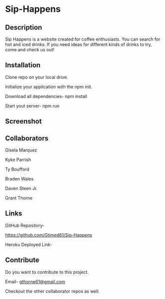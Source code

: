 # Sip-Happens

## Description

Sip Happens is a website created for coffee enthusiasts.  You can search for hot and iced drinks. If you need ideas for different kinds of drinks to try, come and check us out!

## Installation

Clone repo on your local drive.

Initialize your application with the npm init.

Download all dependencies-  npm install

Start yout server- npm run 

## Screenshot

## Collaborators

Gisela Marquez

Kyke Parrish

Ty Boufford

Braden Wales

Daven Steen Jr.

Grant Thorne

## Links

GitHub Repository-

https://github.com/Gtimed61/Sip-Happens

Heroku Deployed Link-

## Contribute

Do you want to contribute to this project. 

Email- gthorne61@gmail.com

Checkout the other collaborator repos as well.





